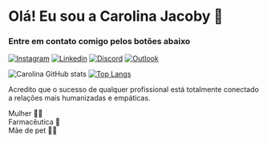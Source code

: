 # Olá! Eu sou a Carolina Jacoby 👋


### Entre em contato comigo pelos botões abaixo           

[![Instagram](https://img.shields.io/badge/Instagram-E4405F?style=for-the-badge&logo=instagram&logoColor=white)](https://www.instagram.com/sapanatech) [![Linkedin](https://img.shields.io/badge/LinkedIn-0077B5?style=for-the-badge&logo=linkedin&logoColor=white)](https://www.linkedin.com/in/ana-carolina-jacoby-%F0%9F%8C%88-5b706b106/) [![Discord](https://img.shields.io/badge/Discord-7289DA?style=for-the-badge&logo=discord&logoColor=white)](https://www.linkedin.com/in/ana-carolina-jacoby-%F0%9F%8C%88-5b706b106/) [![Outlook](https://img.shields.io/badge/Microsoft_Outlook-0078D4?style=for-the-badge&logo=microsoft-outlook&logoColor=white)](carolinajacoby@outlook.com/)

![Carolina GitHub stats](https://github-readme-stats.vercel.app/api?username=carolinajacoby&show_icons=true&theme=radical) 
[![Top Langs](https://github-readme-stats.vercel.app/api/top-langs/?username=carolinajacoby)](https://github.com/anuraghazra/github-readme-stats)


    
 Acredito que o sucesso de qualquer profissional está totalmente conectado a relações mais humanizadas e empáticas. <br>
 
 Mulher  🏳️‍🌈 <br>
 Farmacêutica  💊 <br>
 Mãe de pet  🐶🐶 <br>

